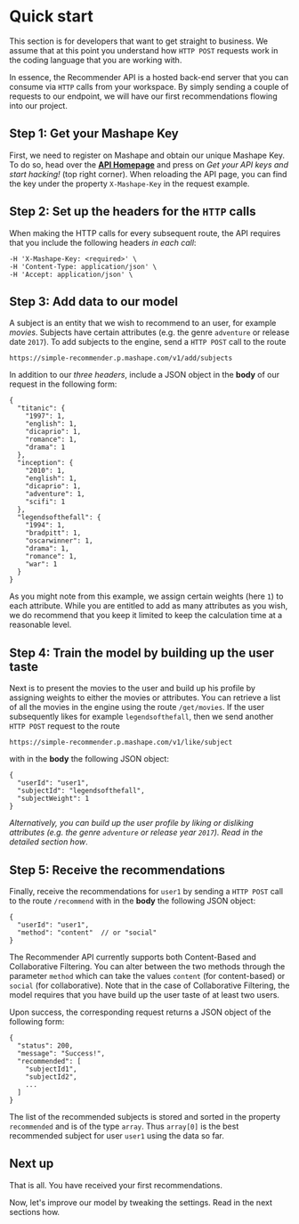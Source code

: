 # Quick start

This section is for developers that want to get straight to business. We assume that at this point you understand how `HTTP POST` requests work in the coding language that you are working with.

In essence, the Recommender API is a hosted back-end server that you can consume via `HTTP` calls from your workspace. By simply sending a couple of requests to our endpoint, we will have our first recommendations flowing into our project.

## Step 1: Get your Mashape Key

First, we need to register on Mashape and obtain our unique Mashape Key. To do so, head over the [**API Homepage**](https://market.mashape.com/noodlio/noodlio-pay-smooth-payments-with-stripe) and press on
*Get your API keys and start hacking!* (top right corner). When reloading the API page, you can find the key under the property `X-Mashape-Key` in the request example.

## Step 2: Set up the headers for the `HTTP` calls

When making the HTTP calls for every subsequent route, the API requires that you include the following headers *in each call*:

```
-H 'X-Mashape-Key: <required>' \
-H 'Content-Type: application/json' \
-H 'Accept: application/json' \
```

## Step 3: Add data to our model

A subject is an entity that we wish to recommend to an user, for example *movies*. Subjects have certain attributes (e.g. the genre `adventure` or release date `2017`). To add subjects to the engine, send a `HTTP POST` call to the route

```
https://simple-recommender.p.mashape.com/v1/add/subjects
```

In addition to our *three headers*, include a JSON object in the **body** of our request in the following form:

```
{
  "titanic": {
    "1997": 1,
    "english": 1,
    "dicaprio": 1,
    "romance": 1,
    "drama": 1
  },
  "inception": {
    "2010": 1,
    "english": 1,
    "dicaprio": 1,
    "adventure": 1,
    "scifi": 1
  },
  "legendsofthefall": {
    "1994": 1,
    "bradpitt": 1,
    "oscarwinner": 1,
    "drama": 1,
    "romance": 1,
    "war": 1
  }
}
```

As you might note from this example, we assign certain weights (here `1`) to each attribute. While you are entitled to add as many attributes as you wish, we do recommend that you keep it limited to keep the calculation time at a reasonable level.

## Step 4: Train the model by building up the user taste

Next is to present the movies to the user and build up his profile by assigning weights to either the movies or attributes. You can retrieve a list of all the movies in the engine using the route `/get/movies`. If the user subsequently likes for example `legendsofthefall`, then we send another `HTTP POST` request to the route

```
https://simple-recommender.p.mashape.com/v1/like/subject
```

with in the **body** the following JSON object:

```
{
  "userId": "user1",
  "subjectId": "legendsofthefall",
  "subjectWeight": 1
}
```

*Alternatively, you can build up the user profile by liking or disliking attributes (e.g. the genre `adventure` or release year `2017`). Read in the detailed section how*.

## Step 5: Receive the recommendations

Finally, receive the recommendations for `user1` by sending a `HTTP POST` call to the route `/recommend` with in the **body** the following JSON object:

```
{
  "userId": "user1",
  "method": "content"  // or "social"
}
```

The Recommender API currently supports both Content-Based and Collaborative Filtering. You can alter between the two methods through the parameter `method` which can take the values `content` (for content-based) or `social` (for collaborative). Note that in the case of Collaborative Filtering, the model requires that you have build up the user taste of at least two users.

Upon success, the corresponding request returns a JSON object of the following form:

```
{
  "status": 200,
  "message": "Success!",
  "recommended": [
    "subjectId1",
    "subjectId2",
    ...
  ]
}
```

The list of the recommended subjects is stored and sorted in the property `recommended` and is of the type `array`. Thus `array[0]` is the best recommended subject for user `user1` using the data so far.

## Next up

That is all. You have received your first recommendations.

Now, let's improve our model by tweaking the settings. Read in the next sections how.
